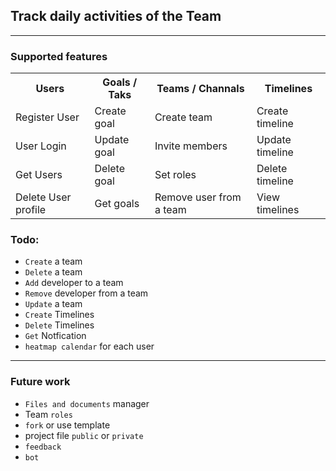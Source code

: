 ## Track daily activities of the Team

---

<!-- List of the features -->
### Supported features

<table>
    <tr>
        <th>Users</th>
        <th>Goals / Taks</th>
        <th>Teams / Channals</th>
        <th>Timelines</th>
    </tr>
    <tr>
        <td>Register User</td>
        <td>Create goal</td>
        <td>Create team</td>
        <td>Create timeline</td>
    </tr>
    <tr>
        <td>User Login</td>
        <td>Update goal</td>
        <td>Invite members</td>
        <td>Update timeline</td>
    </tr>
    <tr>
        <td>Get Users</td>
        <td>Delete goal</td>
        <td>Set roles</td>
        <td>Delete timeline</td>
    </tr>
    <tr>
        <td>Delete User profile</td>
        <td>Get goals</td>
        <td>Remove user from a team</td>
        <td>View timelines</td>
    </tr>
</table>

### Todo:
- `Create` a team
- `Delete` a team
- `Add` developer to a team
- `Remove` developer from a team
- `Update` a team
- `Create` Timelines
- `Delete` Timelines
- `Get` Notfication
- `heatmap calendar` for each user

---
### Future work
- `Files and documents` manager
- Team `roles`
- `fork` or use template
- project file `public` or `private`
- `feedback`
- `bot`